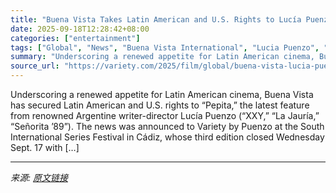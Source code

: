 ```yaml
---
title: "Buena Vista Takes Latin American and U.S. Rights to Lucía Puenzo’s Criminal Epic ‘Pepita’ (EXCLUSIVE)"
date: 2025-09-18T12:28:42+08:00
categories: ["entertainment"]
tags: ["Global", "News", "Buena Vista International", "Lucia Puenzo", "South International Series Festival"]
summary: "Underscoring a renewed appetite for Latin American cinema, Buena Vista has secured Latin American and U.S. rights to “Pepita,” the latest feature from renowned Argentine writer-director Lucía Puenzo ("
source_url: "https://variety.com/2025/film/global/buena-vista-lucia-puenzo-pepita-global-sales-1236523162/"
---
```


Underscoring a renewed appetite for Latin American cinema, Buena Vista has secured Latin American and U.S. rights to “Pepita,” the latest feature from renowned Argentine writer-director Lucía Puenzo (“XXY,” “La Jauría,” “Señorita ’89”). The news was announced to&#160;Variety&#160;by Puenzo at the South International Series Festival in Cádiz, whose third edition closed Wednesday Sept. 17 with [&#8230;]

---

*来源: [原文链接](https://variety.com/2025/film/global/buena-vista-lucia-puenzo-pepita-global-sales-1236523162/)*
